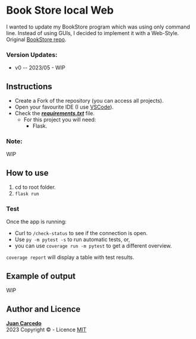 # Book Store local Web
I wanted to update my BookStore program which was using only command line. Instead of using GUIs, I decided to implement it with a Web-Style.  
Original [BookStore repo](https://github.com/JuanCarcedo/Bookstore).
  
### Version Updates:  
+ v0 -- 2023/05 - WIP

## Instructions
- Create a Fork of the repository (you can access all projects).
- Open your favourite IDE (I use [VSCode](https://code.visualstudio.com/)).
- Check the ***[requirements.txt]()*** file.  
  - For this project you will need:
    + Flask.  

### Note: 
WIP  

## How to use
1) cd to root folder.  
2) ```flask run```

### Test
Once the app is running:
- Curl to ```/check-status``` to see if the connection is open.
- Use ```py -m pytest -s``` to run automatic tests, or,
- you can use ```coverage run -m pytest``` to get a different overview.

```coverage report``` will display a table with test results.
  

## Example of output
WIP  

## Author and Licence
**[Juan Carcedo](https://github.com/JuanCarcedo)**  
2023 Copyright © - Licence [MIT](https://github.com/JuanCarcedo/Update-Bookstore/blob/master/LICENSE)